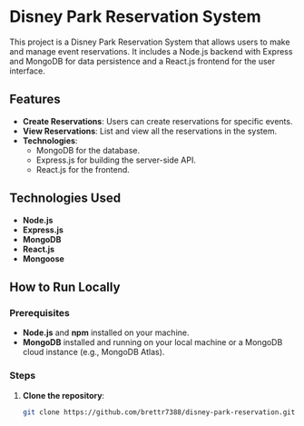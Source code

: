 # Disney Park Reservation System

This project is a Disney Park Reservation System that allows users to make and manage event reservations. It includes a Node.js backend with Express and MongoDB for data persistence and a React.js frontend for the user interface.

## Features
- **Create Reservations**: Users can create reservations for specific events.
- **View Reservations**: List and view all the reservations in the system.
- **Technologies**:
  - MongoDB for the database.
  - Express.js for building the server-side API.
  - React.js for the frontend.

## Technologies Used
- **Node.js**
- **Express.js**
- **MongoDB**
- **React.js**
- **Mongoose**

## How to Run Locally

### Prerequisites
- **Node.js** and **npm** installed on your machine.
- **MongoDB** installed and running on your local machine or a MongoDB cloud instance (e.g., MongoDB Atlas).

### Steps
1. **Clone the repository**:
   ```bash
   git clone https://github.com/brettr7388/disney-park-reservation.git
